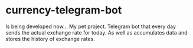 # currency-telegram-bot
Is being developed now... My pet project. Telegram bot that every day sends the actual exchange rate for today.  As well as accumulates data and stores the history of exchange rates.
